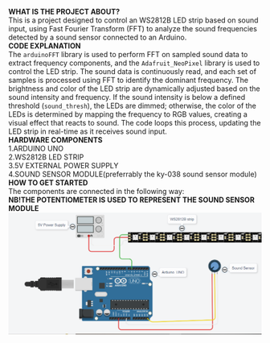 <b>WHAT IS THE PROJECT ABOUT?</b><br>
This is a project designed to control an WS2812B LED strip based on sound input, using Fast Fourier Transform (FFT) to analyze the sound frequencies detected by a sound sensor connected to an Arduino. <br>
<b>CODE EXPLANATION</b> <br>
The `arduinoFFT` library is used to perform FFT on sampled sound data to extract frequency components, and the `Adafruit_NeoPixel` library is used to control the LED strip. The sound data is continuously read, and each set of samples is processed using FFT to identify the dominant frequency. The brightness and color of the LED strip are dynamically adjusted based on the sound intensity and frequency. If the sound intensity is below a defined threshold (`sound_thresh`), the LEDs are dimmed; otherwise, the color of the LEDs is determined by mapping the frequency to RGB values, creating a visual effect that reacts to sound. The code loops this process, updating the LED strip in real-time as it receives sound input.<br>
<b>HARDWARE COMPONENTS</b> <br>
1.ARDUINO UNO<br>
2.WS2812B LED STRIP<br>
3.5V EXTERNAL POWER SUPPLY <br>
4.SOUND SENSOR MODULE(preferrably the ky-038 sound sensor module)<br>
<b>HOW TO GET STARTED</b><br>
The components are connected in the following way:<br>
<b>NB!THE POTENTIOMETER IS USED TO REPRESENT THE SOUND SENSOR MODULE</b><br>
![My Image](./schematics/MUSIC%20INTERACTIVE%20LED.PNG) <br>


